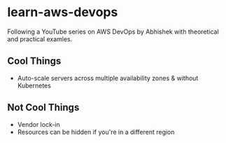 # learn-aws-devops

Following a YouTube series on AWS DevOps by Abhishek with theoretical and practical examles.

## Cool Things

- Auto-scale servers across multiple availability zones & without Kubernetes

## Not Cool Things

- Vendor lock-in
- Resources can be hidden if you're in a different region